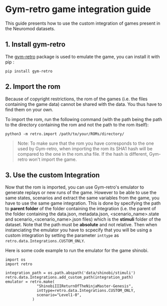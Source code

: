 # Gym-retro game integration guide

This guide presents how to use the custom integration of games present in the Neuromod datasets.

## 1. Install gym-retro

The [gym-retro](https://retro.readthedocs.io/en/latest/) package is used to emulate the game, you can install it with pip :

`pip install gym-retro`

## 2. Import the rom
Because of copyright restrictions, the rom of the games (i.e. the files containing the game data) cannot be shared with the data. You thus have to find them on your own.

To import the rom, run the following command (with the path being the path to the directory containing the rom and not the path to the rom itself):

`python3 -m retro.import /path/to/your/ROMs/directory/`

>Note:
To make sure that the rom you have corresponds to the one used by Gym-retro, when importing the rom its SHA1 hash will be compared to the one in the rom.sha file. If the hash is different, Gym-retro won't import the game.

## 3. Use the custom Integration

Now that the rom is imported, you can use Gym-retro's emulator to generate replays or new runs of the game. However to be able to use the same states, scenarios and extract the same variables from the game, you have to use the same game integration. This is done by specifying the path to **parent folder** of the folder containing the integration (i.e. the parent of the folder containing the data.json, metadata.json, <scenario_name>.state and scenario_<scenario_name>.json files) which is the **stimuli** folder of the dataset. Note that the path must be **absolute** and not relative. Then when instanciating the emulator you have to scpecify that you will be using a custom integration by setting the parameter `inttype` as `retro.data.Integrations.CUSTOM_ONLY`.

Here is some code example to run the emulator for the game shinobi.

```
import os
import retro

integration_path = os.path.abspath('data/shinobi/stimuli')
retro.data.Integrations.add_custom_path(integration_path)
emulator = retro.make(
              "ShinobiIIIReturnOfTheNinjaMaster-Genesis",
              inttype=retro.data.Integrations.CUSTOM_ONLY,
              scenario="Level1-0",
            )
```
